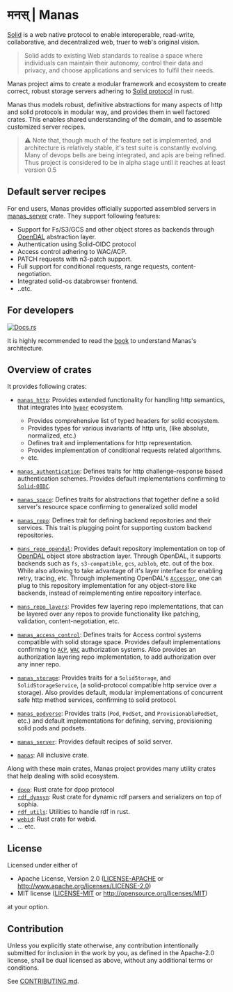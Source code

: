 # मनस् | Manas

[Solid](https://solidproject.org/) is a web native protocol to enable interoperable, read-write, collaborative, and decentralized web, truer to web's original vision.

> Solid adds to existing Web standards to realise a space where individuals can maintain their autonomy, control their data and privacy, and choose applications and services to fulfil their needs.

Manas project aims to create a modular framework and ecosystem to create correct, robust storage servers adhering to [Solid protocol](https://solidproject.org/TR/protocol) in rust.

Manas thus models robust, definitive abstractions for many aspects of http and solid protocols in modular way, and provides them in well factored crates. This enables shared understanding of the domain, and to assemble customized server recipes.

> ⚠️ Note that, though much of the feature set is implemented, and architecture is relatively stable, it's test suite is constantly evolving. Many of devops bells are being integrated, and apis are being refined. Thus project is considered to be in alpha stage until it reaches at least version 0.5

## Default server recipes
For end users, Manas provides officially supported assembled servers in [manas_server](./crates/manas_server/) crate. They support following features:

* Support for Fs/S3/GCS and other object stores as backends through [OpenDAL](https://github.com/apache/incubator-opendal) abstraction layer.
* Authentication using Solid-OIDC protocol
* Access control adhering to WAC/ACP.
* PATCH requests with n3-patch support.
* Full support for conditional requests, range requests, content-negotiation.
* Integrated solid-os databrowser frontend.
* ..etc.

## For developers

[![Docs.rs](https://docs.rs/manas/badge.svg)](https://docs.rs/manas)

It is highly recommended to read the [book](https://manomayam.github.io/manas/) to understand Manas's architecture.

## Overview of crates

It provides following crates:

- [`manas_http`](https://docs.rs/manas_http): Provides extended functionality for handling http semantics, that integrates into [`hyper`](https://docs.rs/hyper/latest/hyper/index.html) ecosystem.
    - Provides comprehensive list of typed headers for solid ecosystem.
    - Provides types for various invariants of http uris, (like absolute, normalized, etc.)
    - Defines trait and implementations for http representation.
    - Provides implementation of conditional requests related algorithms.
    - etc.

- [`manas_authentication`](https://docs.rs/manas_authentication): Defines traits for http challenge-response based authentication schemes. Provides default implementations confirming to [`Solid-OIDC`](https://solid.github.io/solid-oidc/).

- [`manas_space`](https://docs.rs/manas_space): Defines traits for abstractions that together define a solid server's resource space confirming to generalized solid model

- [`manas_repo`](https://docs.rs/manas_repo): Defines trait for defining backend repositories and their services. This trait is plugging point for supporting custom backend repositories.

- [`mans_repo_opendal`](https://docs.rs/manas_repo_opendal): Provides default repository implementation on top of [OpenDAL](https://docs.rs/opendal/latest/opendal/) object store abstraction layer.
   Through OpenDAL, it supports backends such as  `fs`, `s3-compatible`, `gcs`, `azblob`, etc. out of the box. While also allowing to take advantage of it's layer interface for enabling retry, tracing, etc.
   Through implementing OpenDAL's [`Accessor`](https://docs.rs/opendal/latest/opendal/trait.Accessor.html), one can plug to this repository implementation for any object-store like backends, instead of reimplementing entire repository interface.

- [`mans_repo_layers`](https://docs.rs/manas_repo_opendal_layers): Provides few layering repo implementations, that can be  layered over any repos to provide functionality like patching, validation, content-negotiation, etc.

- [`manas_access_control`](https://docs.rs/manas_access_control): Defines traits for Access control systems compatible with solid storage space. Provides default implementations confirming to [`ACP`](https://solid.github.io/authorization-panel/acp-specification/), [`WAC`](https://solid.github.io/web-access-control-spec/) authorization systems. Also provides an authorization layering repo implementation, to add authorization over any inner repo.

- [`manas_storage`](https://docs.rs/manas_storage): Provides traits for a `SolidStorage`, and `SolidStorageService`, (a solid-protocol compatible http service over a storage). Also provides default, modular implementations of concurrent safe http method services, confirming to solid protocol.

- [`manas_podverse`](https://docs.rs/manas_podverse): Provides traits (`Pod`, `PodSet`, and `ProvisionablePodSet`, etc.) and default implementations for defining, serving, provisioning solid pods and podsets.

- [`manas_server`](https://docs.rs/manas_server): Provides default recipes of solid server.

- [`manas`](https://docs.rs/manas): All inclusive crate.


Along with these main crates, Manas project provides many utility crates that help dealing with solid ecosystem.

- [`dpop`](https://docs.rs/dpop): Rust crate for dpop protocol
- [`rdf_dynsyn`](https://docs.rs/rdf_dynsyn): Rust crate for dynamic rdf parsers and serializers on top of sophia.
- [`rdf_utils`](https://docs.rs/rdf_utils): Utilities to handle rdf in rust.
- [`webid`](https://docs.rs/webid): Rust crate for webid.
- ... etc.

## License

Licensed under either of

 * Apache License, Version 2.0
   ([LICENSE-APACHE](LICENSE-APACHE) or http://www.apache.org/licenses/LICENSE-2.0)
 * MIT license
   ([LICENSE-MIT](LICENSE-MIT) or http://opensource.org/licenses/MIT)

at your option.

## Contribution

Unless you explicitly state otherwise, any contribution intentionally submitted
for inclusion in the work by you, as defined in the Apache-2.0 license, shall be
dual licensed as above, without any additional terms or conditions.

See [CONTRIBUTING.md](CONTRIBUTING.md).
